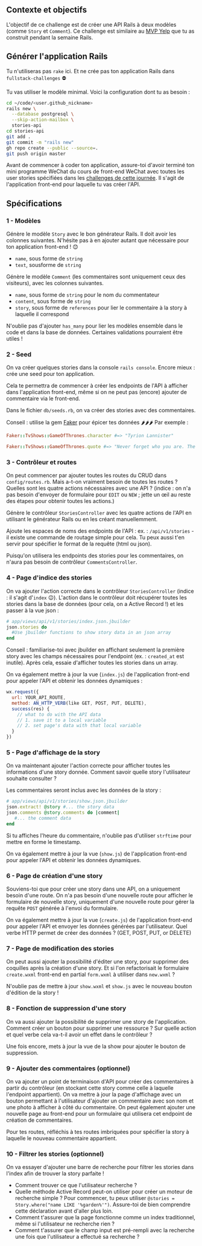 ## Contexte et objectifs

L'objectif de ce challenge est de créer une API Rails à deux modèles (comme `Story` et `Comment`).
Ce challenge est similaire au [MVP Yelp](https://kitt.lewagon.com/camps/194/challenges?path=05-Rails/03-Rails-story-Comments/02-Yelp-MVP) que tu as construit pendant la semaine Rails.



## Générer l'application Rails

Tu n'utiliseras pas `rake` ici. Et ne crée pas ton application Rails dans `fullstack-challenges` ⛔

Tu vas utiliser le modèle minimal. Voici la configuration dont tu as besoin :

```bash
cd ~/code/<user.github_nickname>
rails new \
  --database postgresql \
  --skip-action-mailbox \
  stories-api
cd stories-api
git add .
git commit -m "rails new"
gh repo create --public --source=.
git push origin master
```

Avant de commencer à coder ton application, assure-toi d'avoir terminé ton mini programme WeChat du cours de front-end WeChat avec toutes les user stories spécifiées dans les [challenges de cette journée](https://kitt.lewagon.com/camps/236/challenges?path=04-Front-End/09-WX-MP-Frontend/01-WX-MP-Frontend-01). Il s'agit de l'application front-end pour laquelle tu vas créer l'API.

## Spécifications

### 1 - Modèles

Génère le modèle `Story` avec le bon générateur Rails. Il doit avoir les colonnes suivantes. N'hésite pas à en ajouter autant que nécessaire pour ton application front-end ! 😊

- `name`, sous forme de `string`
- `text`, sousforme de `string`

Génère le modèle `Comment` (les commentaires sont uniquement ceux des visiteurs), avec les colonnes suivantes.

- `name`, sous forme de `string` pour le nom du commentateur
- `content`, sous forme de `string`
- `story`, sous forme de `references` pour lier le commentaire à la story à laquelle il correspond

N'oublie pas d'ajouter `has_many` pour lier les modèles ensemble dans le code et dans la base de données. Certaines validations pourraient être utiles !

### 2 - Seed

On va créer quelques stories dans la console `rails console`. Encore mieux : crée une seed pour ton application.

Cela te permettra de commencer à créer les endpoints de l'API à afficher dans l'application front-end, même si on ne peut pas (encore) ajouter de commentaire via le front-end.

Dans le fichier `db/seeds.rb`, on va créer des stories avec des commentaires.

Conseil : utilise la gem [Faker](https://github.com/stympy/faker/) pour épicer tes données 🌶️🌶️🌶️  Par exemple :

```ruby
Faker::TvShows::GameOfThrones.character #=> "Tyrion Lannister"

Faker::TvShows::GameOfThrones.quote #=> "Never forget who you are. The rest of the world won't. Wear it like an armor and it can never be used against you."
```

### 3 - Contrôleur et routes

On peut commencer par ajouter toutes les routes du CRUD dans `config/routes.rb`. Mais a-t-on vraiment besoin de toutes les routes ? Quelles sont les quatre actions nécessaires avec une API ? (indice : on n'a pas besoin d'envoyer de formulaire pour `EDIT` ou `NEW` ; jette un œil au reste des étapes pour obtenir toutes les actions.)

Génère le contrôleur  `StoriesController` avec les quatre actions de l'API en utilisant le générateur Rails ou en les créant manuellemment.

Ajoute les espaces de noms des endpoints de l'API : ex. : `/api/v1/stories` - il existe une commande de routage simple pour cela. Tu peux aussi t'en servir pour spécifier le format de la requête (html ou json).

Puisqu'on utilisera les endpoints des stories pour les commentaires, on n'aura pas besoin de contrôleur `CommentsController`.


### 4 - Page d'indice des stories

On va ajouter l'action correcte dans le contrôleur `StoriesController` (indice : il s'agit d'`index` 😉). L'action dans le contrôleur doit récupérer toutes les stories dans la base de données (pour cela, on a Active Record !) et les passer à la vue json :

```ruby
# app/views/api/v1/stories/index.json.jbuilder
json.stories do
  #Use jbuilder functions to show story data in an json array
end
```

Conseil : familiarise-toi avec jbuilder en affichant seulement la première story avec les champs nécessaires pour l'endpoint (ex. : `created_at` est inutile). Après cela, essaie d'afficher toutes les stories dans un array.

On va également mettre à jour la vue (`index.js`) de l'application front-end pour appeler l'API et obtenir les données dynamiques :

```js
wx.request({
  url: YOUR_API_ROUTE,
  method: AN_HTTP_VERB(like GET, POST, PUT, DELETE),
  success(res) {
    // what to do with the API data
    // 1. save it to a local variable
    // 2. set page's data with that local variable
  }
})
```


### 5 - Page d'affichage de la story

On va maintenant ajouter l'action correcte pour afficher toutes les informations d'une story donnée. Comment savoir quelle story l'utilisateur souhaite consulter ?

Les commentaires seront inclus avec les données de la story :

```ruby
# app/views/api/v1/stories/show.json.jbuilder
json.extract! @story #... the story data
json.comments @story.comments do |comment|
   #... the comment data
end
```

Si tu affiches l'heure du commentaire, n'oublie pas d'utiliser `strftime` pour mettre en forme le timestamp.

On va également mettre à jour la vue (`show.js`) de l'application front-end pour appeler l'API et obtenir les données dynamiques.

### 6 - Page de création d'une story

Souviens-toi que pour créer une story dans une API, on a uniquement besoin d'une route. On n'a pas besoin d'une nouvelle route pour afficher le formulaire de nouvelle story, uniquement d'une nouvelle route pour gérer la requête `POST` générée à l'envoi du formulaire.

On va également mettre à jour la vue (`create.js`) de l'application front-end pour appeler l'API et envoyer les données générées par l'utilisateur. Quel verbe HTTP permet de créer des données ? (GET, POST, PUT, or DELETE)


### 7 - Page de modification des stories

On peut aussi ajouter la possibilité d'éditer une story, pour supprimer des coquilles après la création d'une story. Et si l'on refactorisait le formulaire `create.wxml` front-end en partial `form.wxml` à utiliser dans `new.wxml` ?

N'oublie pas de mettre à jour `show.wxml` et `show.js` avec le nouveau bouton d'édition de la story !

### 8 - Fonction de suppression d'une story

On va aussi ajouter la possibilité de supprimer une story de l'application. Comment créer un bouton pour supprimer une ressource ? Sur quelle action et quel verbe cela va-t-il avoir un effet dans le contrôleur ?

Une fois encore, mets à jour la vue de la show pour ajouter le bouton de suppression.


### 9 - Ajouter des commentaires  (optionnel)

On va ajouter un point de terminaison d'API pour créer des commentaires à partir du contrôleur (en stockant cette story comme celle à laquelle l'endpoint appartient). On va mettre à jour la page d'affichage avec un bouton permettant à l'utilisateur d'ajouter un commentaire avec son nom et une photo à afficher à côté du commentaire. On peut également ajouter une nouvelle page au front-end pour un formulaire qui utilisera cet endpoint de création de commentaires.

Pour tes routes, réfléchis à tes routes imbriquées pour spécifier la story à laquelle le nouveau commentaire appartient.


### 10 - Filtrer les stories (optionnel)

On va essayer d'ajouter une barre de recherche pour filtrer les stories dans l'index afin de trouver la story parfaite !

- Comment trouver ce que l'utilisateur recherche ?
- Quelle méthode Active Record peut-on utiliser pour créer un moteur de recherche simple ? Pour commencer, tu peux utiliser `@stories = Story.where("name LIKE '%garden%'")`. Assure-toi de bien comprendre cette déclaration avant d'aller plus loin.
- Comment t'assurer que la page fonctionne comme un index traditionnel, même si l'utilisateur ne recherche rien ?
- Comment t'assurer que le champ input est pré-rempli avec la recherche une fois que l'utilisateur a effectué sa recherche ?

